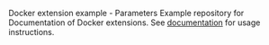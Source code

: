 Docker extension example - Parameters
Example repository for Documentation of Docker extensions. 
See [documentation](http://developers.keboola.com/extend/docker/running/) for usage instructions.
